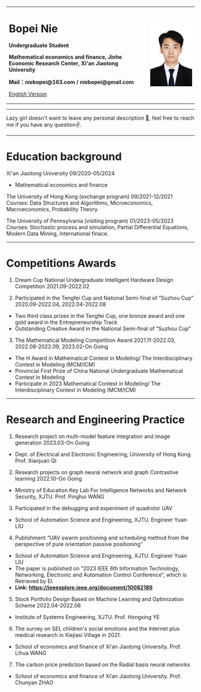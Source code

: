 <div>
<table border="0">
  <tr>
    <td width="75%">
      <h1>Bopei Nie</h1>
      <p><b>Undergraduate Student</b></p>
      <p><b>Mathematical economics and finance, Jinhe Economic Research Center, Xi'an Jiaotong University</b></p>
      <p><b>Mail：niebopei@163.com / niebopei@gmail.com</b></p>
      <p><a href="/index-en.html">English Version</a></p>
    </td>
    <td width="25%">
      <img src="/White_zjj.jpg" width="100%">
    </td>
  </tr>
</table>
</div>

---

Lazy girl doesn't want to leave any personal description 👀, feel free to reach me if you have any question✌️.

---

# Education background
Xi'an Jiaotong University   09/2020-05/2024  
* Mathematical economics and finance                  
      
The University of Hong Kong (exchange program)   09/2021-12/2021  
Courses: Data Structures and Algorithms, Microeconomics, Macroeconomics, Probability Theory.

The University of Pennsylvania (visiting program)   01/2023-05/2023
Courses: Stochastic process and simulation, Partial Differential Equations, Modern Data Mining, International finace.

---

# Competitions Awards
1. Dream Cup National Undergraduate Intelligent Hardware Design Competition 2021.09-2022.02       
    
2. Participated in the Tengfei Cup and National Semi-final of “Suzhou Cup” 2020.09-2022.04, 2022.04-2022.08          
* Two third class prizes in the Tengfei Cup, one bronze award and one gold award in the Entrepreneurship Track                     
* Outstanding Creative Award in the National Semi-final of “Suzhou Cup”     
               
3. The Mathematical Modeling Competition Award 2021.11-2022.03, 2022.08-2022.09, 2023.02-On Going           
* The H Award in Mathematical Contest in Modeling/ The Interdisciplinary Contest in Modeling (MCM/ICM)                    
* Provincial First Prize of China National Undergraduate Mathematical Contest in Modeling                          
* Participate in 2023 Mathematical Contest in Modeling/ The Interdisciplinary Contest in Modeling (MCM/ICM)                      

---

# Research and Engineering Practice         
1. Research project on multi-model feature integration and image generation 2023.03-On Going            
* Dept. of Electrical and Electronic Engineering, University of Hong Kong.         Prof. Xiaojuan QI        

2. Research projects on graph neural network and graph Contrastive learning 2022.10–On Going        
* Ministry of Education Key Lab For Intelligence Networks and Network Security, XJTU.        Prof. Pinghui WANG        

3. Participated in the debugging and experiment of quadrotor UAV
* School of Automation Science and Engineering, XJTU.        Engineer Yuan LIU  

4. Publishment “UAV swarm positioning and scheduling method from the perspective of pure orientation passive positioning”
* School of Automation Science and Engineering, XJTU.        Engineer Yuan LIU  
* The paper is published on “2023 IEEE 6th Information Technology, Networking, Electronic and Automation Control Conference”, which is Retrieved by EI.             
* **Link: https://ieeexplore.ieee.org/document/10082189**

5. Stock Portfolio Design Based on Machine Learning and Optimization Scheme 2022.04-2022.06
* Institute of Systems Engineering, XJTU.        Prof. Hongxing YE

6. The survey on SEL children's social emotions and the Internet plus medical research in Xiejiasi Village in 2021.
* School of economics and finance of Xi’an Jiaotong University.        Prof. Lihua WANG

7. The carbon price prediction based on the Radial basis neural networks
* School of economics and finance of Xi’an Jiaotong University.        Prof. Chunyan ZHAO
